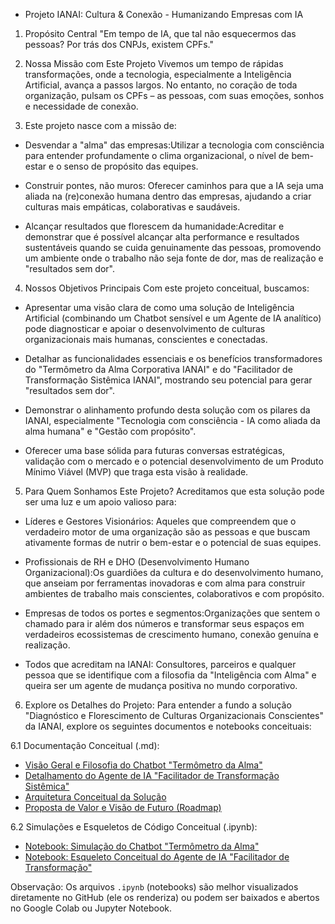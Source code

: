 * Projeto IANAI: Cultura & Conexão - Humanizando Empresas com IA

1. Propósito Central
"Em tempo de IA, que tal não esquecermos das pessoas? Por trás dos CNPJs, existem CPFs."

2. Nossa Missão com Este Projeto
Vivemos um tempo de rápidas transformações, onde a tecnologia, especialmente a Inteligência Artificial, avança a passos largos. No entanto, no coração de toda organização, pulsam os CPFs – as pessoas, com suas emoções, sonhos e necessidade de conexão.

3. Este projeto nasce com a missão de:
- Desvendar a "alma" das empresas:Utilizar a tecnologia com consciência para entender profundamente o clima organizacional, o nível de bem-estar e o senso de propósito das equipes.

- Construir pontes, não muros: Oferecer caminhos para que a IA seja uma aliada na (re)conexão humana dentro das empresas, ajudando a criar culturas mais empáticas, colaborativas e saudáveis.

- Alcançar resultados que florescem da humanidade:Acreditar e demonstrar que é possível alcançar alta performance e resultados sustentáveis quando se cuida genuinamente das pessoas, promovendo um ambiente onde o trabalho não seja fonte de dor, mas de realização e "resultados sem dor".

4. Nossos Objetivos Principais
Com este projeto conceitual, buscamos:

- Apresentar uma visão clara de como uma solução de Inteligência Artificial (combinando um Chatbot sensível e um Agente de IA analítico) pode diagnosticar e apoiar o desenvolvimento de culturas organizacionais mais humanas, conscientes e conectadas.

- Detalhar as funcionalidades essenciais e os benefícios transformadores do "Termômetro da Alma Corporativa IANAI" e do "Facilitador de Transformação Sistêmica IANAI", mostrando seu potencial para gerar "resultados sem dor".

- Demonstrar o alinhamento profundo desta solução com os pilares da IANAI, especialmente "Tecnologia com consciência - IA como aliada da alma humana" e "Gestão com propósito".

- Oferecer uma base sólida para futuras conversas estratégicas, validação com o mercado e o potencial desenvolvimento de um Produto Mínimo Viável (MVP) que traga esta visão à realidade.

5. Para Quem Sonhamos Este Projeto?
Acreditamos que esta solução pode ser uma luz e um apoio valioso para:

- Líderes e Gestores Visionários: Aqueles que compreendem que o verdadeiro motor de uma organização são as pessoas e que buscam ativamente formas de nutrir o bem-estar e o potencial de suas equipes.

- Profissionais de RH e DHO (Desenvolvimento Humano Organizacional):Os guardiões da cultura e do desenvolvimento humano, que anseiam por ferramentas inovadoras e com alma para construir ambientes de trabalho mais conscientes, colaborativos e com propósito.

- Empresas de todos os portes e segmentos:Organizações que sentem o chamado para ir além dos números e transformar seus espaços em verdadeiros ecossistemas de crescimento humano, conexão genuína e realização.

- Todos que acreditam na IANAI: Consultores, parceiros e qualquer pessoa que se identifique com a filosofia da "Inteligência com Alma" e queira ser um agente de mudança positiva no mundo corporativo.

6. Explore os Detalhes do Projeto:
Para entender a fundo a solução "Diagnóstico e Florescimento de Culturas Organizacionais Conscientes" da IANAI, explore os seguintes documentos e notebooks conceituais:

6.1 Documentação Conceitual (.md):
* [Visão Geral e Filosofia do Chatbot "Termômetro da Alma"](chatbot_termometro_alma.md)
* [Detalhamento do Agente de IA "Facilitador de Transformação Sistêmica"](agente_facilitador_ia.md)
* [Arquitetura Conceitual da Solução](arquitetura_conceitual.md)
* [Proposta de Valor e Visão de Futuro (Roadmap)](proposta_valor_roadmap.md)

6.2 Simulações e Esqueletos de Código Conceitual (.ipynb):
* [Notebook: Simulação do Chatbot "Termômetro da Alma"](termometro_alma_chatbot.ipynb)
* [Notebook: Esqueleto Conceitual do Agente de IA "Facilitador de Transformação"](agente_facilitador_ia.ipynb)

Observação: Os arquivos `.ipynb` (notebooks) são melhor visualizados diretamente no GitHub (ele os renderiza) ou podem ser baixados e abertos no Google Colab ou Jupyter Notebook.
